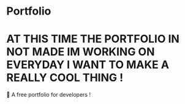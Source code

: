 # Portfolio
# AT THIS TIME THE PORTFOLIO IN NOT MADE IM WORKING ON EVERYDAY I WANT TO MAKE A REALLY COOL THING !
🔧 A free portfolio for developers !
